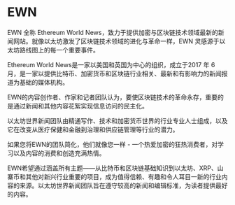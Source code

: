 # 

# EWN

EWN 全称 Ethereum World News，致力于提供加密与区块链技术领域最新的新闻网站。就像以太坊激发了区块链技术领域的进化与革命一样，EWN 灵感源于以太坊路线图上的每一个重要事件。

Ethereum World News是一家以美国和英国为中心的组织，成立于2017 年 6 月，是一家以提供比特币、加密货币和区块链行业相关、最新和有影响力的新闻报道为基础的媒体机构。

EWN的内容创作者、作家和记者团队认为，要使区块链技术的革命永存，重要的是通过新闻和其他内容花絮实现信息访问的民主化。

以太坊世界新闻团队由精通写作、技术和加密货币世界的行业专业人士组成，以及它在改变从医疗保健和金融到治理和供应链管理等行业的潜力。 

如果您将EWN的团队简化，他们就像您一样 - 一个热爱加密的狂热消费者，对学习以及内容的消费和创造充满热情。

EWN希望通过涵盖所有主题——从比特币和区块链基础知识到以太坊、XRP、山寨币和其他对新兴行业重要的项目，成为值得信赖、有趣和令人耳目一新的行业内容的来源。以太坊世界新闻团队旨在遵守较高的新闻和编辑标准，为读者提供最好的内容。

